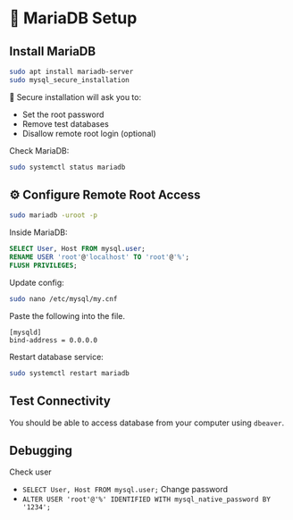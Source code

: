 # 🐬 MariaDB Setup

## Install MariaDB

```bash
sudo apt install mariadb-server
sudo mysql_secure_installation
```

🔑 Secure installation will ask you to:

- Set the root password
- Remove test databases
- Disallow remote root login (optional)

Check MariaDB:

```bash
sudo systemctl status mariadb
```

## ⚙️ Configure Remote Root Access

```bash
sudo mariadb -uroot -p
```

Inside MariaDB:

```sql
SELECT User, Host FROM mysql.user;
RENAME USER 'root'@'localhost' TO 'root'@'%';
FLUSH PRIVILEGES;
```

Update config:

```bash
sudo nano /etc/mysql/my.cnf
```

Paste the following into the file.

```
[mysqld]
bind-address = 0.0.0.0
```

Restart database service:

```bash
sudo systemctl restart mariadb
```

## Test Connectivity

You should be able to access database from your computer using `dbeaver`.

## Debugging

Check user

- `SELECT User, Host FROM mysql.user;`
  Change password
- `ALTER USER 'root'@'%' IDENTIFIED WITH mysql_native_password BY '1234';`
